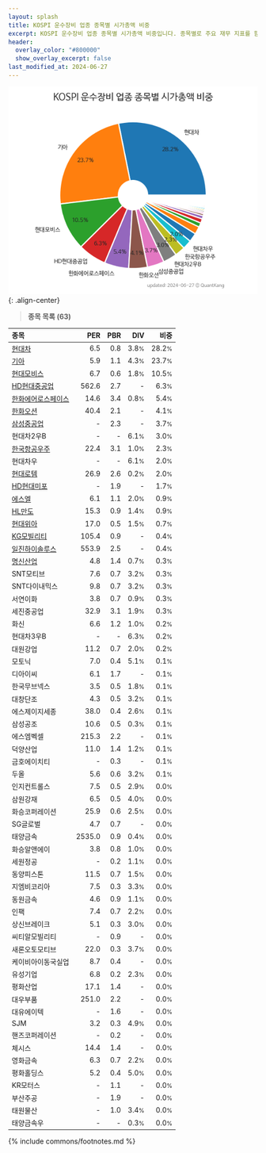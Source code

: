 ```yaml
---
layout: splash
title: KOSPI 운수장비 업종 종목별 시가총액 비중
excerpt: KOSPI 운수장비 업종 종목별 시가총액 비중입니다. 종목별로 주요 재무 지표를 함께 표시합니다.
header:
  overlay_color: "#800000"
  show_overlay_excerpt: false
last_modified_at: 2024-06-27
---
```



![KOSPI 운수장비 업종 종목별 시가총액 비중](/stats/sector/images/kospi_업종_운수장비_종목.png){: .align-center}


> **종목 목록 (63)**<a id="list"></a>

| **종목** | **PER** | **PBR** | **DIV** | **비중** |
| :------- | ------: | ------: | ------: | -------: |
| [현대차](/005380/) | 6.5 | 0.8 | 3.8<small>%</small> | 28.2<small>%</small> |
| [기아](/000270/) | 5.9 | 1.1 | 4.3<small>%</small> | 23.7<small>%</small> |
| [현대모비스](/012330/) | 6.7 | 0.6 | 1.8<small>%</small> | 10.5<small>%</small> |
| [HD현대중공업](/329180/) | 562.6 | 2.7 | - | 6.3<small>%</small> |
| [한화에어로스페이스](/012450/) | 14.6 | 3.4 | 0.8<small>%</small> | 5.4<small>%</small> |
| [한화오션](/042660/) | 40.4 | 2.1 | - | 4.1<small>%</small> |
| [삼성중공업](/010140/) | - | 2.3 | - | 3.7<small>%</small> |
| 현대차2우B | - | - | 6.1<small>%</small> | 3.0<small>%</small> |
| [한국항공우주](/047810/) | 22.4 | 3.1 | 1.0<small>%</small> | 2.3<small>%</small> |
| 현대차우 | - | - | 6.1<small>%</small> | 2.0<small>%</small> |
| [현대로템](/064350/) | 26.9 | 2.6 | 0.2<small>%</small> | 2.0<small>%</small> |
| [HD현대미포](/010620/) | - | 1.9 | - | 1.7<small>%</small> |
| [에스엘](/005850/) | 6.1 | 1.1 | 2.0<small>%</small> | 0.9<small>%</small> |
| [HL만도](/204320/) | 15.3 | 0.9 | 1.4<small>%</small> | 0.9<small>%</small> |
| [현대위아](/011210/) | 17.0 | 0.5 | 1.5<small>%</small> | 0.7<small>%</small> |
| [KG모빌리티](/003620/) | 105.4 | 0.9 | - | 0.4<small>%</small> |
| [일진하이솔루스](/271940/) | 553.9 | 2.5 | - | 0.4<small>%</small> |
| [명신산업](/009900/) | 4.8 | 1.4 | 0.7<small>%</small> | 0.3<small>%</small> |
| SNT모티브 | 7.6 | 0.7 | 3.2<small>%</small> | 0.3<small>%</small> |
| SNT다이내믹스 | 9.8 | 0.7 | 3.2<small>%</small> | 0.3<small>%</small> |
| 서연이화 | 3.8 | 0.7 | 0.9<small>%</small> | 0.3<small>%</small> |
| 세진중공업 | 32.9 | 3.1 | 1.9<small>%</small> | 0.3<small>%</small> |
| 화신 | 6.6 | 1.2 | 1.0<small>%</small> | 0.2<small>%</small> |
| 현대차3우B | - | - | 6.3<small>%</small> | 0.2<small>%</small> |
| 대원강업 | 11.2 | 0.7 | 2.0<small>%</small> | 0.2<small>%</small> |
| 모토닉 | 7.0 | 0.4 | 5.1<small>%</small> | 0.1<small>%</small> |
| 디아이씨 | 6.1 | 1.7 | - | 0.1<small>%</small> |
| 한국무브넥스 | 3.5 | 0.5 | 1.8<small>%</small> | 0.1<small>%</small> |
| 대창단조 | 4.3 | 0.5 | 3.2<small>%</small> | 0.1<small>%</small> |
| 에스제이지세종 | 38.0 | 0.4 | 2.6<small>%</small> | 0.1<small>%</small> |
| 삼성공조 | 10.6 | 0.5 | 0.3<small>%</small> | 0.1<small>%</small> |
| 에스엠벡셀 | 215.3 | 2.2 | - | 0.1<small>%</small> |
| 덕양산업 | 11.0 | 1.4 | 1.2<small>%</small> | 0.1<small>%</small> |
| 금호에이치티 | - | 0.3 | - | 0.1<small>%</small> |
| 두올 | 5.6 | 0.6 | 3.2<small>%</small> | 0.1<small>%</small> |
| 인지컨트롤스 | 7.5 | 0.5 | 2.9<small>%</small> | 0.0<small>%</small> |
| 삼원강재 | 6.5 | 0.5 | 4.0<small>%</small> | 0.0<small>%</small> |
| 화승코퍼레이션 | 25.9 | 0.6 | 2.5<small>%</small> | 0.0<small>%</small> |
| SG글로벌 | 4.7 | 0.7 | - | 0.0<small>%</small> |
| 태양금속 | 2535.0 | 0.9 | 0.4<small>%</small> | 0.0<small>%</small> |
| 화승알앤에이 | 3.8 | 0.8 | 1.0<small>%</small> | 0.0<small>%</small> |
| 세원정공 | - | 0.2 | 1.1<small>%</small> | 0.0<small>%</small> |
| 동양피스톤 | 11.5 | 0.7 | 1.5<small>%</small> | 0.0<small>%</small> |
| 지엠비코리아 | 7.5 | 0.3 | 3.3<small>%</small> | 0.0<small>%</small> |
| 동원금속 | 4.6 | 0.9 | 1.1<small>%</small> | 0.0<small>%</small> |
| 인팩 | 7.4 | 0.7 | 2.2<small>%</small> | 0.0<small>%</small> |
| 상신브레이크 | 5.1 | 0.3 | 3.0<small>%</small> | 0.0<small>%</small> |
| 씨티알모빌리티 | - | 0.9 | - | 0.0<small>%</small> |
| 새론오토모티브 | 22.0 | 0.3 | 3.7<small>%</small> | 0.0<small>%</small> |
| 케이비아이동국실업 | 8.7 | 0.4 | - | 0.0<small>%</small> |
| 유성기업 | 6.8 | 0.2 | 2.3<small>%</small> | 0.0<small>%</small> |
| 평화산업 | 17.1 | 1.4 | - | 0.0<small>%</small> |
| 대우부품 | 251.0 | 2.2 | - | 0.0<small>%</small> |
| 대유에이텍 | - | 1.6 | - | 0.0<small>%</small> |
| SJM | 3.2 | 0.3 | 4.9<small>%</small> | 0.0<small>%</small> |
| 핸즈코퍼레이션 | - | 0.2 | - | 0.0<small>%</small> |
| 체시스 | 14.4 | 1.4 | - | 0.0<small>%</small> |
| 영화금속 | 6.3 | 0.7 | 2.2<small>%</small> | 0.0<small>%</small> |
| 평화홀딩스 | 5.2 | 0.4 | 5.0<small>%</small> | 0.0<small>%</small> |
| KR모터스 | - | 1.1 | - | 0.0<small>%</small> |
| 부산주공 | - | 1.9 | - | 0.0<small>%</small> |
| 태원물산 | - | 1.0 | 3.4<small>%</small> | 0.0<small>%</small> |
| 태양금속우 | - | - | 0.3<small>%</small> | 0.0<small>%</small> |

{% include commons/footnotes.md %}